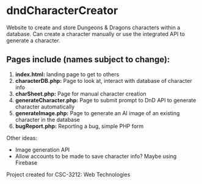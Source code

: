 # dndCharacterCreator
Website to create and store Dungeons &amp; Dragons characters within a database. Can create a character manually or use the integrated API to generate a character.

## Pages include (names subject to change):
1. <strong>index.html:</strong> landing page to get to others
2. <strong>characterDB.php:</strong> Page to look at, interact with database of character info
3. <strong>charSheet.php:</strong> Page for manual character creation
4. <strong>generateCharacter.php:</strong> Page to submit prompt to DnD API to generate character automatically
5. <strong>generateImage.php:</strong> Page to generate an AI image of an existing character in the database
6. <strong>bugReport.php:</strong> Reporting a bug, simple PHP form

Other ideas:
- Image generation API
- Allow accounts to be made to save character info? Maybe using Firebase

Project created for CSC-3212: Web Technologies
